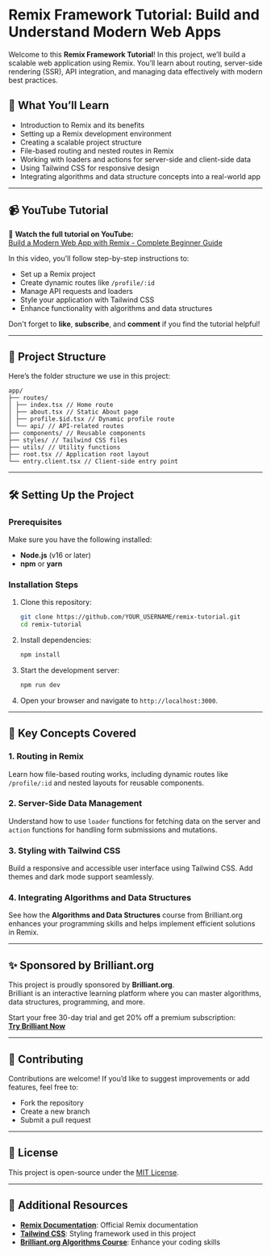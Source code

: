 # Remix Framework Tutorial: Build and Understand Modern Web Apps

Welcome to this **Remix Framework Tutorial**! In this project, we’ll build a scalable web application using Remix. You’ll learn about routing, server-side rendering (SSR), API integration, and managing data effectively with modern best practices.

## 🚀 What You’ll Learn

- Introduction to Remix and its benefits
- Setting up a Remix development environment
- Creating a scalable project structure
- File-based routing and nested routes in Remix
- Working with loaders and actions for server-side and client-side data
- Using Tailwind CSS for responsive design
- Integrating algorithms and data structure concepts into a real-world app

---

## 📹 YouTube Tutorial

🎥 **Watch the full tutorial on YouTube:**  
[Build a Modern Web App with Remix - Complete Beginner Guide](https://www.youtube.com/@pedrotechnologies)

In this video, you'll follow step-by-step instructions to:

- Set up a Remix project
- Create dynamic routes like `/profile/:id`
- Manage API requests and loaders
- Style your application with Tailwind CSS
- Enhance functionality with algorithms and data structures

Don't forget to **like**, **subscribe**, and **comment** if you find the tutorial helpful!

---

## 📂 Project Structure

Here’s the folder structure we use in this project:

```
app/
├── routes/
│ ├── index.tsx // Home route
│ ├── about.tsx // Static About page
│ ├── profile.$id.tsx // Dynamic profile route
│ └── api/ // API-related routes
├── components/ // Reusable components
├── styles/ // Tailwind CSS files
├── utils/ // Utility functions
├── root.tsx // Application root layout
└── entry.client.tsx // Client-side entry point
```

---

## 🛠️ Setting Up the Project

### Prerequisites

Make sure you have the following installed:

- **Node.js** (v16 or later)
- **npm** or **yarn**

### Installation Steps

1. Clone this repository:
   ```bash
   git clone https://github.com/YOUR_USERNAME/remix-tutorial.git
   cd remix-tutorial
   ```

2. Install dependencies:
   ```bash
   npm install
   ```

3. Start the development server:
   ```bash
   npm run dev
   ```

4. Open your browser and navigate to `http://localhost:3000`.

---

## 📖 Key Concepts Covered

### 1. **Routing in Remix**

Learn how file-based routing works, including dynamic routes like `/profile/:id` and nested layouts for reusable components.

### 2. **Server-Side Data Management**

Understand how to use `loader` functions for fetching data on the server and `action` functions for handling form submissions and mutations.

### 3. **Styling with Tailwind CSS**

Build a responsive and accessible user interface using Tailwind CSS. Add themes and dark mode support seamlessly.

### 4. **Integrating Algorithms and Data Structures**

See how the **Algorithms and Data Structures** course from Brilliant.org enhances your programming skills and helps implement efficient solutions in Remix.

---

## ✨ Sponsored by Brilliant.org

This project is proudly sponsored by **Brilliant.org**.  
Brilliant is an interactive learning platform where you can master algorithms, data structures, programming, and more.

Start your free 30-day trial and get 20% off a premium subscription:  
[**Try Brilliant Now**](https://brilliant.org/pedrotech)

---

## 🤝 Contributing

Contributions are welcome! If you’d like to suggest improvements or add features, feel free to:

- Fork the repository
- Create a new branch
- Submit a pull request

---

## 📜 License

This project is open-source under the [MIT License](LICENSE).

---

## 🔗 Additional Resources

- **[Remix Documentation](https://remix.run/docs)**: Official Remix documentation
- **[Tailwind CSS](https://tailwindcss.com/)**: Styling framework used in this project
- **[Brilliant.org Algorithms Course](https://brilliant.org)**: Enhance your coding skills
